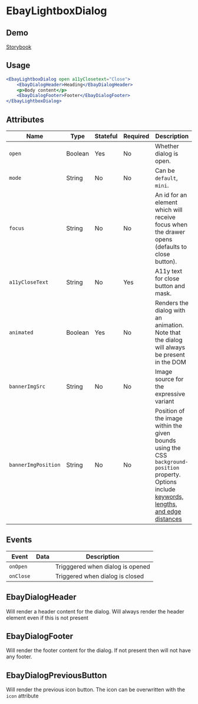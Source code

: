 # EbayLightboxDialog

## Demo
[Storybook](https://opensource.ebay.com/ebayui-core-react/main/?path=/story/dialogs-ebay-lightbox-dialog--default)

## Usage

```jsx
<EbayLightboxDialog open a11yClosetext="Close">
    <EbayDialogHeader>Heading</EbayDialogHeader>
    <p>Body content</p>
    <EbayDialogFooter>Footer</EbayDialogFooter>
</EbayLightboxDialog>
```

## Attributes

Name | Type | Stateful | Required | Description
--- | --- | --- | --- | ---
`open` | Boolean | Yes | No | Whether dialog is open.
`mode` | String | No | No | Can be `default`, `mini`.
`focus` | String | No | No | An id for an element which will receive focus when the drawer opens (defaults to close button).
`a11yCloseText` | String | No | Yes | A11y text for close button and mask.
`animated` | Boolean | Yes | No | Renders the dialog with an animation. Note that the dialog will always be present in the DOM
`bannerImgSrc` | String | No | No | Image source for the expressive variant
`bannerImgPosition` | String | No | No | Position of the image within the given bounds using the CSS `background-position` property. Options include [keywords, lengths, and edge distances](https://developer.mozilla.org/en-US/docs/Web/CSS/background-position)

## Events

Event | Data | Description
--- | --- | ---
`onOpen` |  | Trigggered when dialog is opened
`onClose` |  | Triggered when dialog is closed

## EbayDialogHeader
Will render a header content for the dialog. Will always render the header element even if this is not present

## EbayDialogFooter
Will render the footer content for the dialog. If not present then will not have any footer.

## EbayDialogPreviousButton
Will render the previous icon button. The icon can be overwritten with the `icon` attribute
